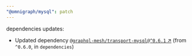 ```yaml
---
"@omnigraph/mysql": patch
---
```

dependencies updates:
  - Updated dependency [`@graphql-mesh/transport-mysql@^0.6.1` ↗︎](https://www.npmjs.com/package/@graphql-mesh/transport-mysql/v/0.6.1) (from `^0.6.0`, in `dependencies`)

